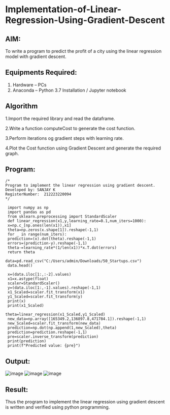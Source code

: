 # Implementation-of-Linear-Regression-Using-Gradient-Descent

## AIM:
To write a program to predict the profit of a city using the linear regression model with gradient descent.

## Equipments Required:
1. Hardware – PCs
2. Anaconda – Python 3.7 Installation / Jupyter notebook

## Algorithm
1.Import the required library and read the dataframe.

2.Write a function computeCost to generate the cost function.

3.Perform iterations og gradient steps with learning rate.

4.Plot the Cost function using Gradient Descent and generate the required graph.
## Program:
```
/*
Program to implement the linear regression using gradient descent.
Developed by: SANJAY K
RegisterNumber:  212223220094
*/
```
```
 import numpy as np
 import pandas as pd
 from sklearn.preprocessing import StandardScaler
 def linear_regression(x1,y,learning_rate=0.1,num_iters=1000):
 x=np.c_[np.ones(len(x1)),x1]
 theta=np.zeros(x.shape[1]).reshape(-1,1)
 for _ in range(num_iters):
 prediction=(x).dot(theta).reshape(-1,1)
 errors=(prediction-y).reshape(-1,1)
 theta-=learning_rate*(1/len(x1))*x.T.dot(errors)
 return theta   
```
```
data=pd.read_csv("C:/Users/admin/Downloads/50_Startups.csv")
 data.head()
```
```
 x=(data.iloc[1:,:-2].values)
 x1=x.astype(float)
 scaler=StandardScaler()
 y=(data.iloc[1:,-1].values).reshape(-1,1)
 x1_Scaled=scaler.fit_transform(x1)
 y1_Scaled=scaler.fit_transform(y)
 print(x)
 print(x1_Scaled)
```
```
theta=linear_regression(x1_Scaled,y1_Scaled)
 new_data=np.array([165349.2,136897.8,471784.1]).reshape(-1,1)
 new_Scaled=scaler.fit_transform(new_data)
 prediction=np.dot(np.append(1,new_Scaled),theta)
 prediction=prediction.reshape(-1,1)
 pre=scaler.inverse_transform(prediction)
 print(prediction)
 print(f"Predicted value: {pre}")
```


## Output:
![image](https://github.com/SanjayBalaji0/Implementation-of-Linear-Regression-Using-Gradient-Descent/assets/145533553/772c1974-1a09-4eb8-ab74-08994d08db09)
![image](https://github.com/SanjayBalaji0/Implementation-of-Linear-Regression-Using-Gradient-Descent/assets/145533553/e8611d63-8fa5-476b-b098-27768c7257b7)
![image](https://github.com/SanjayBalaji0/Implementation-of-Linear-Regression-Using-Gradient-Descent/assets/145533553/98da229e-54ea-4773-866c-934082d8b6ad)


## Result:
Thus the program to implement the linear regression using gradient descent is written and verified using python programming.
